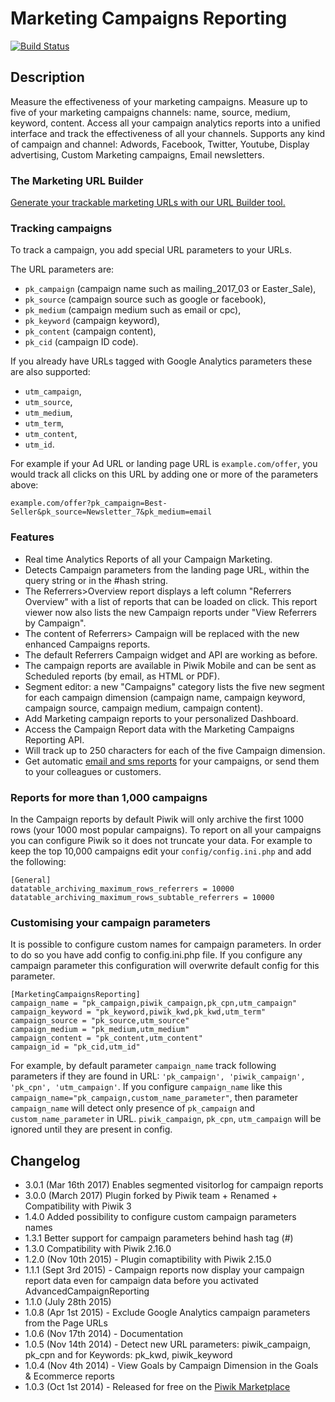 # Marketing Campaigns Reporting

[![Build Status](https://travis-ci.org/piwik/plugin-MarketingCampaignsReporting.svg?branch=master)](https://travis-ci.org/piwik/plugin-MarketingCampaignsReporting)

## Description

Measure the effectiveness of your marketing campaigns. 
Measure up to five of your marketing campaigns channels: name, source, medium, keyword, content. 
Access all your campaign analytics reports into a unified interface and track the effectiveness of all your channels.
Supports any kind of campaign and channel: Adwords, Facebook, Twitter, Youtube, Display advertising, Custom Marketing campaigns, Email newsletters. 

### The Marketing URL Builder

[Generate your trackable marketing URLs with our URL Builder tool.](https://piwik.org/docs/tracking-campaigns-url-builder/)

### Tracking campaigns

To track a campaign, you add special URL parameters to your URLs.

The URL parameters are:

* `pk_campaign` (campaign name such as mailing_2017_03 or Easter_Sale), 
* `pk_source` (campaign source such as google or facebook), 
* `pk_medium` (campaign medium such as email or cpc), 
* `pk_keyword` (campaign keyword), 
* `pk_content` (campaign content),
* `pk_cid` (campaign ID code).

If you already have URLs tagged with Google Analytics parameters these are also supported: 

* `utm_campaign`, 
* `utm_source`, 
* `utm_medium`, 
* `utm_term`, 
* `utm_content`,
* `utm_id`.

For example if your Ad URL or landing page URL is `example.com/offer`, you would track all clicks on this URL by 
adding one or more of the parameters above: 
```
example.com/offer?pk_campaign=Best-Seller&pk_source=Newsletter_7&pk_medium=email
```

### Features
 * Real time Analytics Reports of all your Campaign Marketing.
 * Detects Campaign parameters from the landing page URL, within the query string or in the #hash string.
 * The Referrers>Overview report displays a left column "Referrers Overview" with a list of reports that can be loaded on click.
   This report viewer now also lists the new Campaign reports under "View Referrers by Campaign".
 * The content of Referrers> Campaign will be replaced with the new enhanced Campaigns reports.
 * The default Referrers Campaign widget and API are working as before.
 * The campaign reports are available in Piwik Mobile and can be sent as Scheduled reports (by email, as HTML or PDF).
 * Segment editor: a new "Campaigns" category lists the five new segment for each campaign dimension (campaign name, campaign keyword, campaign source, campaign medium, campaign content).
 * Add Marketing campaign reports to your personalized Dashboard.
 * Access the Campaign Report data with the Marketing Campaigns Reporting API.
 * Will track up to 250 characters for each of the five Campaign dimension.
 * Get automatic [email and sms reports](https://piwik.org/docs/email-reports/) for your campaigns, or send them to your colleagues or customers. 

### Reports for more than 1,000 campaigns

In the Campaign reports by default Piwik will only archive the first 1000 rows (your 1000 most popular campaigns). 
To report on all your campaigns you can configure Piwik so it does not truncate your data. 
For example to keep the top 10,000 campaigns edit your `config/config.ini.php` and add the following:

```
[General]
datatable_archiving_maximum_rows_referrers = 10000
datatable_archiving_maximum_rows_subtable_referrers = 10000
```

### Customising your campaign parameters 

It is possible to configure custom names for campaign parameters. In order to do so you have add config to config.ini.php file.
If you configure any campaign parameter this configuration will overwrite default config for this parameter.

```
[MarketingCampaignsReporting]
campaign_name = "pk_campaign,piwik_campaign,pk_cpn,utm_campaign"
campaign_keyword = "pk_keyword,piwik_kwd,pk_kwd,utm_term"
campaign_source = "pk_source,utm_source"
campaign_medium = "pk_medium,utm_medium"
campaign_content = "pk_content,utm_content"
campaign_id = "pk_cid,utm_id"
```

For example, by default parameter `campaign_name` track following parameters if they are found in URL: `'pk_campaign', 'piwik_campaign', 'pk_cpn', 'utm_campaign'`. If you configure `campaign_name` like this `campaign_name="pk_campaign,custom_name_parameter"`, then parameter `campaign_name` will detect only presence of `pk_campaign` and `custom_name_parameter` in URL. `piwik_campaign`, `pk_cpn`, `utm_campaign` will be ignored until they are present in config.  


## Changelog

 * 3.0.1 (Mar 16th 2017) Enables segmented visitorlog for campaign reports
 * 3.0.0 (March 2017) Plugin forked by Piwik team + Renamed + Compatibility with Piwik 3
 * 1.4.0 Added possibility to configure custom campaign parameters names
 * 1.3.1 Better support for campaign parameters behind hash tag (#)
 * 1.3.0 Compatibility with Piwik 2.16.0
 * 1.2.0 (Nov 10th 2015) - Plugin comaptibility with Piwik 2.15.0
 * 1.1.1 (Sept 3rd 2015) - Campaign reports now display your campaign report data even for campaign data before you activated AdvancedCampaignReporting
 * 1.1.0 (July 28th 2015)
 * 1.0.8 (Apr 1st 2015) - Exclude Google Analytics campaign parameters from the Page URLs
 * 1.0.6 (Nov 17th 2014) - Documentation
 * 1.0.5 (Nov 14th 2014) - Detect new URL parameters: piwik_campaign, pk_cpn and for Keywords: pk_kwd, piwik_keyword
 * 1.0.4 (Nov 4th 2014) - View Goals by Campaign Dimension in the Goals & Ecommerce reports
 * 1.0.3 (Oct 1st 2014) - Released for free on the [Piwik Marketplace](http://plugins.piwik.org/)

